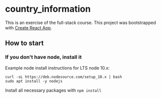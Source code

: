 # country_information
This is an exercise of the full-stack course.
This project was bootstrapped with [Create React App](https://github.com/facebook/create-react-app).

## How to start
### If you don't have node, install it
Example node install instructions for LTS node 10.x:
```
curl -sL https://deb.nodesource.com/setup_10.x | bash
sudo apt install -y nodejs
```
Install all necessary packages with `npm install`

